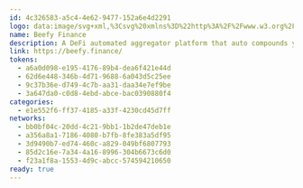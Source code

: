 ```yaml
---
id: 4c326583-a5c4-4e62-9477-152a6e4d2291
logo: data:image/svg+xml,%3Csvg%20xmlns%3D%22http%3A%2F%2Fwww.w3.org%2F2000%2Fsvg%22%20width%3D%2249%22%20height%3D%2249%22%20fill%3D%22none%22%3E%3Cpath%20fill%3D%22%23C4BAAE%22%20d%3D%22M.383%2024.894v-1.078c.113-.783.164-1.574.206-2.354C1.345%2014.829%204.5%209.539%209.654%205.397A22.083%2022.083%200%200%201%2020.527.605c6.638-.934%2012.794.297%2018.203%204.412%204.389%203.351%207.481%207.632%208.909%2013.008a24.49%2024.49%200%200%201%20.702%208.261C48.05%2030.09%2047%2033.652%2044.93%2036.862c-3.648%205.663-8.657%209.543-15.324%2010.87-9.496%201.891-17.493-.863-23.793-8.276a22.291%2022.291%200%200%201-5.036-10.88c-.077-.44-.127-.878-.188-1.319l-.206-2.364Zm45.387-.63a15.491%2015.491%200%200%200-.269-3.903%2020.532%2020.532%200%200%200-2.405-6.594%2023.047%2023.047%200%200%200-5.592-6.406%2020.04%2020.04%200%200%200-7.088-3.646%2017.857%2017.857%200%200%200-4.679-.756c-.38%200-.755-.126-1.136-.073a8.428%208.428%200%200%201-1.38.076c-.562.007-1.123.06-1.677.161a22.11%2022.11%200%200%200-5.945%201.69A21.438%2021.438%200%200%200%204.553%2016.32a21.031%2021.031%200%200%200-1.31%2011.054%2020.723%2020.723%200%200%200%201.617%205.721c1.566%203.49%203.994%206.315%207.03%208.597%203.621%202.72%207.771%203.943%2012.27%204.046.683.015%201.36-.038%202.043-.09a20.92%2020.92%200%200%200%202.56-.338%2019.867%2019.867%200%200%200%205.973-2.19%2022.499%2022.499%200%200%200%207.318-6.618%2019.461%2019.461%200%200%200%202.732-5.421%2018.934%2018.934%200%200%200%20.984-6.817Z%22%2F%3E%3Cpath%20fill%3D%22%23F6EEE4%22%20d%3D%22M45.77%2024.264a18.935%2018.935%200%200%201-.987%206.817%2019.46%2019.46%200%200%201-2.732%205.42%2022.515%2022.515%200%200%201-7.317%206.616%2019.869%2019.869%200%200%201-5.973%202.19c-.846.162-1.701.272-2.56.328-.683.053-1.36.106-2.043.09-4.5-.103-8.65-1.327-12.27-4.046-3.037-2.269-5.462-5.094-7.03-8.584a20.722%2020.722%200%200%201-1.617-5.72%2021.032%2021.032%200%200%201%201.31-11.054A21.448%2021.448%200%200%201%2015.598%204.804a22.226%2022.226%200%200%201%205.935-1.69c.554-.1%201.115-.154%201.677-.16.462.012.923-.013%201.38-.076.368-.053.756.068%201.136.073%201.586.043%203.16.297%204.678.755a20.04%2020.04%200%200%201%207.099%203.654%2023.005%2023.005%200%200%201%205.592%206.413%2020.532%2020.532%200%200%201%202.405%206.595%2015.43%2015.43%200%200%201%20.27%203.895Zm-28.99-8.936h-4.708c-1.06%200-1.556.503-1.587%201.546a4.21%204.21%200%200%200%20.323%201.705%207.446%207.446%200%200%200%201.835%202.734c.63.594%201.264%201.182%201.901%201.763a2.195%202.195%200%200%201%20.756%201.762c-.038%202.294%200%204.59%200%206.887-.01.443.017.886.083%201.325a6.8%206.8%200%200%200%206.673%205.688c1.39.018%202.77%200%204.167%200a6.95%206.95%200%200%200%201.614-.184%206.786%206.786%200%200%200%205.25-6.547c.023-2.498.018-4.995%200-7.49a1.606%201.606%200%200%201%20.436-1.15c.204-.22.428-.427.65-.629a23.073%2023.073%200%200%200%202.15-2.117%206.719%206.719%200%200%200%201.42-2.77c.12-.45.145-.918.073-1.377a1.3%201.3%200%200%200-1.047-1.106%202.776%202.776%200%200%200-.66-.05h-3.442c-.151%200-.325.063-.464-.108v-1.373a4.678%204.678%200%200%200-.123-1.138c-.35-1.292-1.556-2.128-3.022-2.105a2.934%202.934%200%200%200-2.84%202.193c-.076.354-.11.716-.103%201.078.03.485.013.971-.048%201.453h-1.591c-.544.038-1.09.02-1.63-.053v-1.84a2.695%202.695%200%200%200-.755-1.862%203.138%203.138%200%200%200-3.495-.755c-1.118.43-1.798%201.445-1.82%202.735-.003.571.004%201.133.004%201.785Z%22%2F%3E%3Cpath%20fill%3D%22%23030202%22%20d%3D%22M16.78%2015.328v-1.763c.023-1.289.703-2.304%201.82-2.734a3.138%203.138%200%200%201%203.496.755c.482.5.753%201.166.755%201.86v1.842c.557.113%201.096.037%201.63.052.533.015%201.04%200%201.59%200a7.72%207.72%200%200%200%20.046-1.45%204.713%204.713%200%200%201%20.104-1.078%202.933%202.933%200%200%201%202.84-2.193c1.47-.022%202.677.813%203.021%202.105.088.373.13.755.124%201.138v1.373c.138.17.312.108.463.108h3.442c.221-.01.443.007.66.05a1.3%201.3%200%200%201%201.047%201.106%203.35%203.35%200%200%201-.072%201.377%206.718%206.718%200%200%201-1.42%202.77%2023.06%2023.06%200%200%201-2.151%202.118%209.899%209.899%200%200%200-.65.63%201.603%201.603%200%200%200-.435%201.147c.015%202.496.02%204.994%200%207.491a6.787%206.787%200%200%201-5.26%206.552%206.95%206.95%200%200%201-1.615.184c-1.39%200-2.77.018-4.167%200a6.798%206.798%200%200%201-6.668-5.723%207.764%207.764%200%200%201-.083-1.325c0-2.296-.04-4.593%200-6.887a2.194%202.194%200%200%200-.755-1.762l-1.901-1.763a7.454%207.454%200%200%201-1.833-2.73%204.212%204.212%200%200%201-.323-1.704c.03-1.037.527-1.536%201.587-1.546h4.708Zm4.722%202.989a.483.483%200%200%200-.39-.099h-4.588c-.74%200-1.033.34-.912%201.068.092.622.378%201.2.818%201.65.338.342.675.69%201.035%201.007a2.016%202.016%200%200%201%20.703%201.654c-.03%201.387%200%202.77%200%204.165v4.046l-.001.092a3.974%203.974%200%200%200%203.871%203.955h.252c1.367-.05%202.734%200%204.104-.018a3.895%203.895%200%200%200%203.55-2.465c.393-.984.268-2.014.252-2.971-5.673-2.125-8.694-6.056-8.694-12.084Zm7.201%208.838c.708%200%201.29-.582%201.29-1.29%200-.706-.582-1.288-1.29-1.288-.707%200-1.289.581-1.289%201.289%200%20.707.582%201.289%201.29%201.289ZM30.17%2015.32c0-.652.025-1.259%200-1.89-.025-.49-.37-.756-.9-.789-.609-.035-1.034.207-1.087.71a9.529%209.529%200%200%200%200%201.97h1.987Zm-9.42%200c.03-.058.063-.09.063-.126%200-.478.022-.959.022-1.437a1.947%201.947%200%200%200-.055-.481c-.123-.459-.521-.693-1.078-.647-.503.04-.85.327-.87.81-.029.617%200%201.234%200%201.876l1.918.005Z%22%2F%3E%3Cpath%20fill%3D%22%23F6EEE4%22%20d%3D%22M21.502%2018.317c0%206.028%203.021%209.959%208.682%2012.086%200%20.967.133%201.987-.252%202.972a3.895%203.895%200%200%201-3.55%202.465c-1.37.02-2.738-.033-4.105.017-2.164.09-4.02-1.613-4.114-3.777v-4.323c0-1.388-.02-2.77%200-4.165a2.015%202.015%200%200%200-.703-1.654c-.36-.323-.697-.67-1.035-1.008a2.981%202.981%200%200%201-.818-1.649c-.12-.727.171-1.065.912-1.067h4.585a.48.48%200%200%201%20.398.103Zm.503%207.569v-.027c0-.706-.58-1.287-1.286-1.287-.706%200-1.287.58-1.287%201.287%200%20.694.562%201.27%201.256%201.286.69.03%201.283-.514%201.312-1.204v-.055h.005Zm6.698%201.27a1.296%201.296%200%200%201-1.289-1.29c0-.707.582-1.29%201.29-1.29.707%200%201.288.582%201.288%201.29%200%20.707-.581%201.29-1.289%201.29Zm1.466-11.843h-1.99a9.529%209.529%200%200%201%200-1.97c.053-.503.479-.755%201.088-.71.53.03.874.3.9.789.027.62.002%201.241.002%201.89Zm-9.42.002h-1.926c0-.642-.02-1.259%200-1.876.02-.483.357-.77.87-.81.557-.046.955.188%201.078.647.039.155.057.315.056.476%200%20.478%200%20.959-.023%201.437.008.036-.025.068-.055.126Z%22%2F%3E%3Cpath%20fill%3D%22%23030202%22%20d%3D%22M22%2025.886a1.292%201.292%200%200%201-1.286%201.267c-.706%200-1.287-.581-1.287-1.287s.58-1.287%201.287-1.287h.027c.684%200%201.248.556%201.26%201.239v.068Z%22%2F%3E%3C%2Fsvg%3E
name: Beefy Finance
description: A DeFi automated aggregator platform that auto compounds your rewards.
link: https://beefy.finance/
tokens:
  - a6a0d098-e195-4176-89b4-dea6f421e44d
  - 62d6e448-346b-4d71-9688-6a043d5c25ee
  - 9c37b36e-d749-4c7b-aa31-daa34e7ef9be
  - 3a647da0-c0d8-4ebd-abce-bac0390880f4
categories:
  - e1e552f6-ff37-4185-a33f-4230cd45d7ff
networks:
  - bb0bf04c-20dd-4c21-9bb1-1b2de47deb1e
  - a356a8a1-7186-4080-b7fb-8fe383a5df95
  - 3d9490b7-ed74-460c-a829-049bf6807793
  - 85d2c16e-7a34-4a16-8996-304b6673c6d0
  - f23a1f8a-1553-4d9c-abcc-574594210650
ready: true
---
```


